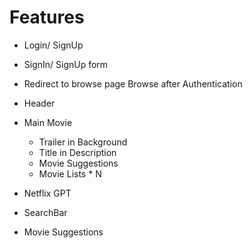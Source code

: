 
# Features
- Login/ SignUp
 - SignIn/ SignUp form
 - Redirect to browse page
Browse after Authentication
- Header
- Main Movie
    - Trailer in Background
    - Title in Description
    - Movie Suggestions
    - Movie Lists * N

- Netflix GPT
- SearchBar
- Movie Suggestions
